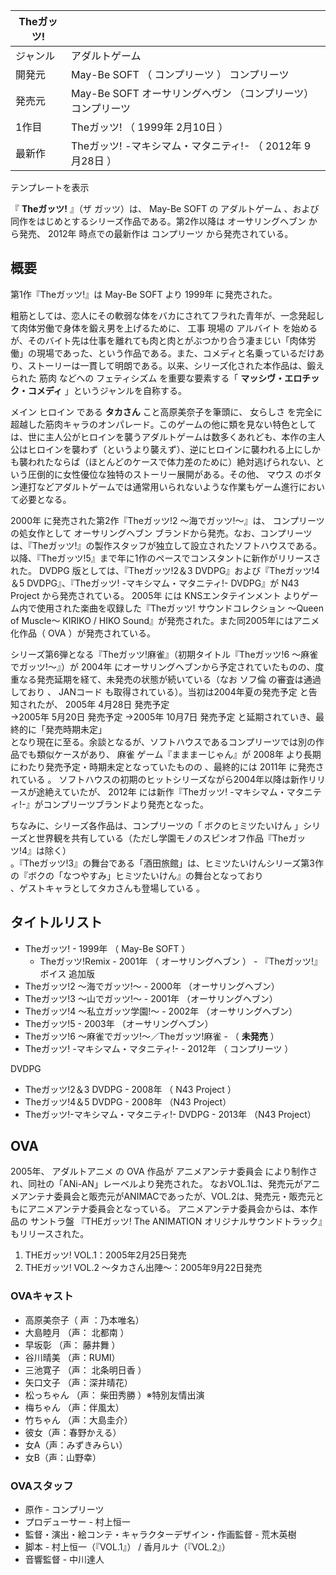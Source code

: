 |  Theガッツ!  ||
|---|---|
|ジャンル  |  アダルトゲーム   |
|開発元  |  May-Be SOFT  （  コンプリーツ  ）  コンプリーツ   |
|発売元  |  May-Be SOFT  オーサリングヘヴン  （コンプリーツ）  コンプリーツ   |
|1作目  |  Theガッツ!  （  1999年  2月10日  ）   |
|最新作  |  Theガッツ! -マキシマム・マタニティ!-  （  2012年  9月28日  ）   |
テンプレートを表示  
  
『 **Theガッツ!** 』（ザ ガッツ）は、  May-Be SOFT  の  アダルトゲーム
、および同作をはじめとするシリーズ作品である。第2作以降は  オーサリングヘブン  から発売、  2012年  時点での最新作は  コンプリーツ
から発売されている。

##  概要  

第1作『Theガッツ!』は  May-Be SOFT  より  1999年  に発売された。

粗筋としては、恋人にその軟弱な体をバカにされてフラれた青年が、一念発起して肉体労働で身体を鍛え男を上げるために、  工事  現場の  アルバイト
を始めるが、そのバイト先は仕事を離れても肉と肉とがぶつかり合う凄まじい「肉体労働」の現場であった、という作品である。また、コメディと名乗っているだけあり、ストーリーは一貫して明朗である。以来、シリーズ化された本作品は、鍛えられた
筋肉  などへの  フェティシズム  を重要な要素する「 **マッシヴ・エロチック・コメディ** 」というジャンルを自称する。

メイン  ヒロイン  である **タカさん** こと高原美奈子を筆頭に、  女らしさ
を完全に超越した筋肉キャラのオンパレード。このゲームの他に類を見ない特色としては、世に主人公がヒロインを襲うアダルトゲームは数多くあれども、本作の主人公はヒロインを襲わず（というより襲えず）、逆にヒロインに襲われる上にしかも襲われたならば（ほとんどのケースで体力差のために）絶対逃げられない、という圧倒的に女性優位な独特のストーリー展開がある。その他、
マウス  のボタン連打などアダルトゲームでは通常用いられないような作業もゲーム進行において必要となる。

2000年  に発売された第2作『Theガッツ!2 〜海でガッツ!〜』は、  コンプリーツ  の処女作として  オーサリングヘブン
ブランドから発売。なお、コンプリーツは、『Theガッツ!』の製作スタッフが独立して設立されたソフトハウスである。以降、『Theガッツ!5』まで年に1作のペースでコンスタントに新作がリリースされた。
DVDPG  版としては、『Theガッツ!2＆3 DVDPG』および『Theガッツ!4＆5 DVDPG』、『Theガッツ! -マキシマム・マタニティ!-
DVDPG』が  N43 Project  から発売されている。  2005年  には  KNSエンタテインメント
よりゲーム内で使用された楽曲を収録した『Theガッツ! サウンドコレクション 〜Queen of Muscle〜 KIRIKO / HIKO
Sound』が発売された。また同2005年にはアニメ化作品（  OVA  ）が発売されている。

シリーズ第6弾となる『Theガッツ!麻雀』（初期タイトル『Theガッツ!6 〜麻雀でガッツ!〜』）が  2004年
にオーサリングヘブンから予定されていたものの、度重なる発売延期を経て、未発売の状態が続いている（なお  ソフ倫  の審査は通過しており    、
JANコード  も取得されている）。当初は2004年夏の発売予定    と告知されたが、  2005年  4月28日  発売予定  
→2005年  5月20日  発売予定    →2005年  10月7日  発売予定    と延期されていき、最終的に「発売時期未定」  
となり現在に至る。余談となるが、ソフトハウスであるコンプリーツでは別の作品でも類似ケースがあり、  麻雀  ゲーム『まままーじゃん』が  2008年
より長期にわたり発売予定・時期未定となっていたものの    、最終的には  2011年  に発売されている    。
ソフトハウスの初期のヒットシリーズながら2004年以降は新作リリースが途絶えていたが、  2012年  には新作『Theガッツ!
-マキシマム・マタニティ!-』がコンプリーツブランドより発売となった。

ちなみに、シリーズ各作品は、コンプリーツの「  ボクのヒミツたいけん
」シリーズと世界観を共有している（ただし学園モノのスピンオフ作品『Theガッツ!4』は除く）        
。『Theガッツ!3』の舞台である「酒田旅館」は、ヒミツたいけんシリーズ第3作の『ボクの「なつやすみ」ヒミツたいけん』の舞台となっており  
、ゲストキャラとしてタカさんも登場している    。

##  タイトルリスト  

  * Theガッツ! -  1999年    （  May-Be SOFT  ） 
    * Theガッツ!Remix -  2001年    （  オーサリングヘブン  ） - 『Theガッツ!』  ボイス  追加版 
  * Theガッツ!2 〜海でガッツ!〜 -  2000年    （オーサリングヘブン） 
  * Theガッツ!3 〜山でガッツ!〜 - 2001年    （オーサリングヘブン） 
  * Theガッツ!4 〜私立ガッツ学園!〜 -  2002年    （オーサリングヘブン） 
  * Theガッツ!5 -  2003年    （オーサリングヘブン） 
  * Theガッツ!6 〜麻雀でガッツ!〜／Theガッツ!麻雀 - （ **未発売** ） 
  * Theガッツ! -マキシマム・マタニティ!- -  2012年  （  コンプリーツ  ） 

DVDPG

  * Theガッツ!2＆3 DVDPG -  2008年  （  N43 Project  ） 
  * Theガッツ!4＆5 DVDPG - 2008年 （N43 Project） 
  * Theガッツ!-マキシマム・マタニティ!- DVDPG -  2013年  （N43 Project） 

##  OVA  

2005年、  アダルトアニメ  の  OVA  作品が  アニメアンテナ委員会  により制作され、同社の「ANi-AN」レーベルより発売された。
なおVOL.1は、発売元がアニメアンテナ委員会と販売元がANIMACであったが、VOL.2は、発売元・販売元ともにアニメアンテナ委員会となっている。
アニメアンテナ委員会からは、本作品の  サントラ盤  『THEガッツ! The ANIMATION オリジナルサウンドトラック』もリリースされた。

  1. THEガッツ! VOL.1：2005年2月25日発売   
  2. THEガッツ! VOL.2 〜タカさん出陣〜：2005年9月22日発売   

###  OVAキャスト  

  * 高原美奈子（  声  ：乃本唯名） 
  * 大島睦月 （声：  北都南  ） 
  * 早坂彰 （声：  藤井舞  ） 
  * 谷川晴美 （声：RUMI） 
  * 三池寛子 （声：  北条明日香  ） 
  * 矢口文子 （声：深井晴花） 
  * 松っちゃん （声：  柴田秀勝  ）※特別友情出演 
  * 梅ちゃん （声：伴風太） 
  * 竹ちゃん （声：大島圭介） 
  * 彼女（声：春野かえる） 
  * 女A（声：みずきみらい） 
  * 女B（声：山野幸） 

###  OVAスタッフ  

  * 原作 - コンプリーツ 
  * プロデューサー - 村上恒一 
  * 監督・演出・絵コンテ・キャラクターデザイン・作画監督 -  荒木英樹 
  * 脚本 - 村上恒一（『VOL.1』） / 香月ルナ（『VOL.2』） 
  * 音響監督 - 中川達人 

